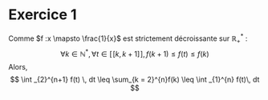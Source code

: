 # Exercice 1
Comme $f :x \mapsto \frac{1}{x}$ est strictement décroissante sur $\mathbb{R}^{*}_{+}$ : 
$$\forall k \in \mathbb{N}^{*}, \forall t \in [\![k, k+1]\!], f(k+1) \leq f(t) \leq f(k)$$
Alors, 
$$ \int  _{2}^{n+1} f(t) \, dt \leq \sum_{k = 2}^{n}f(k) \leq \int _{1}^{n} f(t)\, dt $$

